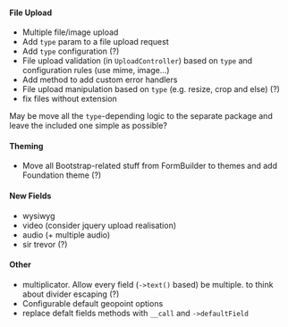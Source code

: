 #### File Upload
 - Multiple file/image upload
 - Add `type` param to a file upload request
 - Add `type` configuration (?)
 - File upload validation (in `UploadController`) based on `type` and configuration rules (use mime, image...)
 - Add method to add custom error handlers
 - File upload manipulation based on `type` (e.g. resize, crop and else) (?)
 - fix files without extension


May be move all the `type`-depending logic to the separate package and leave the included one simple as possible?

#### Theming
 - Move all Bootstrap-related stuff from FormBuilder to themes and add Foundation theme (?)

#### New Fields
 - wysiwyg
 - video (consider jquery upload realisation)
 - audio (+ multiple audio)
 - sir trevor (?)

#### Other
 - multiplicator. Allow every field (`->text()` based) be multiple. to think about divider escaping (?)
 - Configurable default geopoint options
 - replace defalt fields methods with `__call` and `->defaultField`

